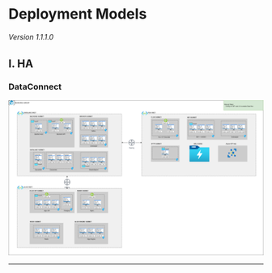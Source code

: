 # Deployment Models

###### Version 1.1.1.0

## I. HA

### DataConnect

![ha_dataconnect](imgs/Deployment_offer3_HA_infra.png "")

---